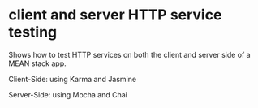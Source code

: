 # client and server HTTP service testing

Shows how to test HTTP services on both the client and server side of a MEAN stack app.

Client-Side: using Karma and Jasmine

Server-Side: using Mocha and Chai
